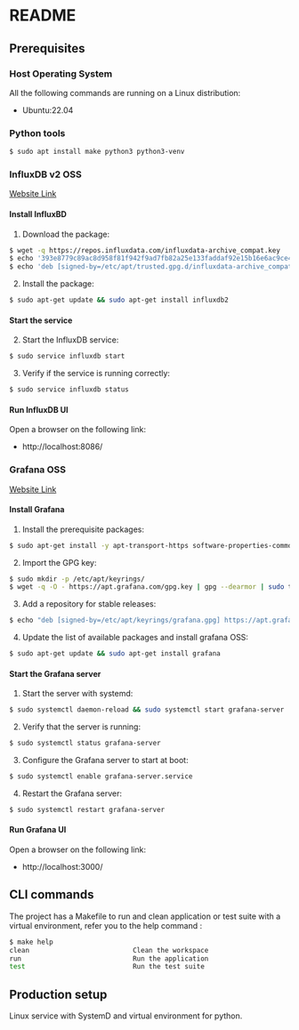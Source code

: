 # README
## Prerequisites
### Host Operating System
All the following commands are running on a Linux distribution:
- Ubuntu:22.04
### Python tools
```bash
$ sudo apt install make python3 python3-venv
```
### InfluxDB v2 OSS
[Website Link](https://docs.influxdata.com/influxdb/v2/install/?t=Linux)
#### Install InfluxBD
1. Download the package:
```bash
$ wget -q https://repos.influxdata.com/influxdata-archive_compat.key
$ echo '393e8779c89ac8d958f81f942f9ad7fb82a25e133faddaf92e15b16e6ac9ce4c influxdata-archive_compat.key' | sha256sum -c && cat influxdata-archive_compat.key | gpg --dearmor | sudo tee /etc/apt/trusted.gpg.d/influxdata-archive_compat.gpg > /dev/null
$ echo 'deb [signed-by=/etc/apt/trusted.gpg.d/influxdata-archive_compat.gpg] https://repos.influxdata.com/debian stable main' | sudo tee /etc/apt/sources.list.d/influxdata.list
```
2. Install the package:
```bash
$ sudo apt-get update && sudo apt-get install influxdb2
```
#### Start the service
2. Start the InfluxDB service:
```bash
$ sudo service influxdb start
```
3. Verify if the service is running correctly:
```bash
$ sudo service influxdb status
```
#### Run InfluxDB UI
Open a browser on the following link:
- http://localhost:8086/

### Grafana OSS
[Website Link](https://grafana.com/docs/grafana/latest/setup-grafana/installation/debian/)
#### Install Grafana
1. Install the prerequisite packages:
```bash
$ sudo apt-get install -y apt-transport-https software-properties-common wget
```
2. Import the GPG key:
```bash
$ sudo mkdir -p /etc/apt/keyrings/
$ wget -q -O - https://apt.grafana.com/gpg.key | gpg --dearmor | sudo tee /etc/apt/keyrings/grafana.gpg > /dev/null
```
3. Add a repository for stable releases:
```bash
$ echo "deb [signed-by=/etc/apt/keyrings/grafana.gpg] https://apt.grafana.com stable main" | sudo tee -a /etc/apt/sources.list.d/grafana.list
```
4. Update the list of available packages and install grafana OSS:
```bash
$ sudo apt-get update && sudo apt-get install grafana
```
#### Start the Grafana server
1. Start the server with systemd:
```bash
$ sudo systemctl daemon-reload && sudo systemctl start grafana-server
```
2. Verify that the server is running:
```bash
$ sudo systemctl status grafana-server
```
3. Configure the Grafana server to start at boot:
```bash
$ sudo systemctl enable grafana-server.service
```
4. Restart the Grafana server:
```bash
$ sudo systemctl restart grafana-server
```
#### Run Grafana UI
Open a browser on the following link:
- http://localhost:3000/

## CLI commands
The project has a Makefile to run and clean application or test suite with a virtual environment,
refer you to the help command :
```bash
$ make help
clean                          Clean the workspace
run                            Run the application
test                           Run the test suite
```

## Production setup
Linux service with SystemD and virtual environment for python.
